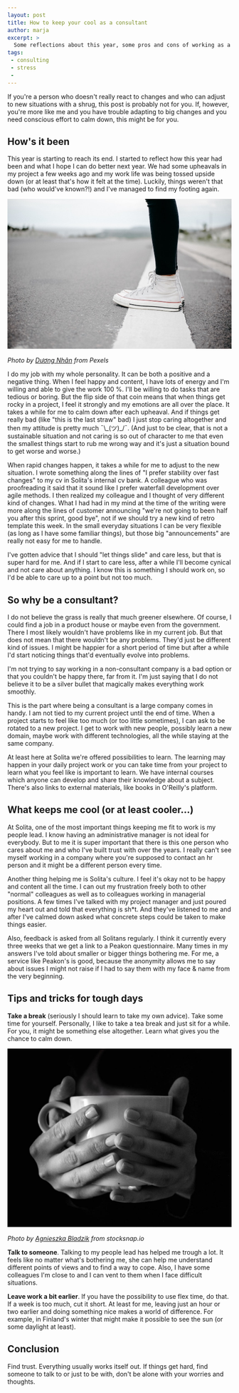 ```yaml
---
layout: post
title: How to keep your cool as a consultant
author: marja
excerpt: >
  Some reflections about this year, some pros and cons of working as a consultant, and practical advice for stressful situations.
tags:
 - consulting
 - stress
 -  
---
```


If you're a person who doesn't really react to changes and who can adjust to new situations with a shrug, this post is probably not for you. If, however, you're more like me and you have trouble adapting to big changes and you need conscious effort to calm down, this might be for you.

## How's it been

This year is starting to reach its end. I started to reflect how this year had been and what I hope I can do better next year. We had some upheavals in my project a few weeks ago and my work life was being tossed upside down (or at least that's how it felt at the time). Luckily, things weren't that bad (who would've known?!) and I've managed to find my footing again.

![Standing on a line](/img/how-to-keep-your-cool-as-a-consultant/shoes.jpg)

*Photo by <a href="https://www.pexels.com/@d-ng-nhan-324384/" target="_blank">Dương Nhân</a> from Pexels*

I do my job with my whole personality. It can be both a positive and a negative thing. When I feel happy and content, I have lots of energy and I'm willing and able to give the work 100 %. I'll be willing to do tasks that are tedious or boring. But the flip side of that coin means that when things get rocky in a project, I feel it strongly and my emotions are all over the place. It takes a while for me to calm down after each upheaval. And if things get really bad (like "this is the last straw" bad) I just stop caring altogether and then my attitude is pretty much ¯\\\_(ツ)_/¯. (And just to be clear, that is not a sustainable situation and not caring is so out of character to me that even the smallest things start to rub me wrong way and it's just a situation bound to get worse and worse.)

When rapid changes happen, it takes a while for me to adjust to the new situation. I wrote something along the lines of "I prefer stability over fast changes" to my cv in Solita's internal cv bank. A colleague who was proofreading it said that it sound like I prefer waterfall development over agile methods. I then realized my colleague and I thought of very different kind of changes. What I had had in my mind at the time of the writing were more along the lines of customer announcing "we're not going to been half you after this sprint, good bye", not if we should try a new kind of retro template this week. In the small everyday situations I can be very flexible (as long as I have some familiar things), but those big "announcements" are really not easy for me to handle.

I've gotten advice that I should "let things slide" and care less, but that is super hard for me. And if I start to care less, after a while I'll become cynical and not care about anything. I know this is something I should work on, so I'd be able to care up to a point but not too much.

## So why be a consultant?

I do not believe the grass is really that much greener elsewhere. Of course, I could find a job in a product house or maybe even from the government. There I most likely wouldn't have problems like in my current job. But that does not mean that there wouldn't be any problems. They'd just be different kind of issues. I might be happier for a short period of time but after a while I'd start noticing things that'd eventually evolve into problems.

I'm not trying to say working in a non-consultant company is a bad option or that you couldn't be happy there, far from it. I'm just saying that I do not believe it to be a silver bullet that magically makes everything work smoothly.

This is the part where being a consultant is a large company comes in handy. I am not tied to my current project until the end of time. When a project starts to feel like too much (or too little sometimes), I can ask to be rotated to a new project. I get to work with new people, possibly learn a new domain, maybe work with different technologies, all the while staying at the same company. 

At least here at Solita we're offered possibilities to learn. The learning may happen in your daily project work or you can take time from your project to learn what you feel like is important to learn. We have internal courses which anyone can develop and share their knowledge about a subject. There's also links to external materials, like books in O'Reilly's platform. 

## What keeps me cool (or at least cooler...)

At Solita, one of the most important things keeping me fit to work is my people lead. I know having an administrative manager is not ideal for everybody. But to me it is super important that there is this one person who cares about me and who I've built trust with over the years. I really can't see myself working in a company where you're supposed to contact an hr person and it might be a different person every time. 

Another thing helping me is Solita's culture. I feel it's okay not to be happy and content all the time. I can out my frustration freely both to other "normal" colleagues as well as to colleagues working in managerial positions. A few times I've talked with my project manager and just poured my heart out and told that everything is sh*t. And they've listened to me and after I've calmed down asked what concrete steps could be taken to make things easier.

Also, feedback is asked from all Solitans regularly. I think it currently every three weeks that we get a link to a Peakon questionnaire. Many times in my answers I've told about smaller or bigger things bothering me. For me, a service like Peakon's is good, because the anonymity allows me to say about issues I might not raise if I had to say them with my face & name from the very beginning.

## Tips and tricks for tough days

**Take a break** (seriously I should learn to take my own advice). Take some time for yourself. Personally, I like to take a tea break and just sit for a while. For you, it might be something else altogether. Learn what gives you the chance to calm down.

![Tea](/img/how-to-keep-your-cool-as-a-consultant/tea.jpg)

*Photo by <a href="https://stocksnap.io/author/5048" target="_blank">Agnieszka Bladzik</a> from stocksnap.io*

**Talk to someone**. Talking to my people lead has helped me trough a lot. It feels like no matter what's bothering me, she can help me understand different points of views and to find a way to cope. Also, I have some colleagues I'm close to and I can vent to them when I face difficult situations.

**Leave work a bit earlier**. If you have the possibility to use flex time, do that. If a week is too much, cut it short. At least for me, leaving just an hour or two earlier and doing something nice makes a world of difference. For example, in Finland's winter that might make it possible to see the sun (or some daylight at least).

## Conclusion

Find trust. Everything usually works itself out. If things get hard, find someone to talk to or just to be with, don't be alone with your worries and thoughts. 
